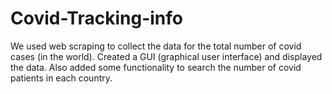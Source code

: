 # Covid-Tracking-info
We used web scraping to collect the data for the total number of covid cases (in the world). Created a GUI (graphical user interface) and displayed the data. Also added some functionality to search the number of covid patients in each country.
